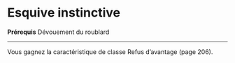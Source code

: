 # Esquive instinctive

<p><strong>Prérequis</strong> Dévouement du roublard</p>
<hr>
<p>Vous gagnez la caractéristique de classe Refus d’avantage (page 206).</p>